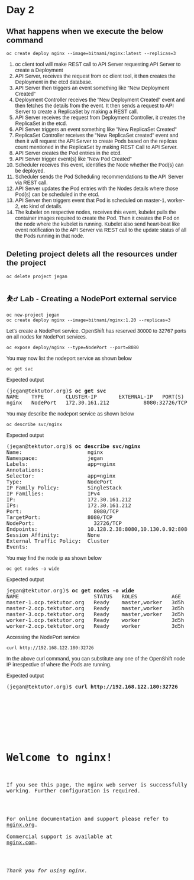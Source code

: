 # Day 2

## What happens when we execute the below command
```
oc create deploy nginx --image=bitnami/nginx:latest --replicas=3
```

1. oc client tool will make REST call to API Server requesting API Server to create a Deployment
2. API Server, receives the request from oc client tool, it then creates the Deployment in the etcd database.
3. API Server then triggers an event something like "New Deployment Created"
4. Deployment Controller receives the "New Deployment Created" event and then fetches the details from the event.  It then sends a request to API Server to create a ReplicaSet by making a REST call.
5. API Server receives the request from Deployment Controller, it creates the ReplicaSet in the etcd.
6. API Server triggers an event something like "New ReplicaSet Created"
7. ReplicaSet Controller receives the "New ReplicaSet created" event and then it will request the API Server
   to create Pods based on the repilcas count mentioned in the ReplicaSet by making REST Call to API Server.
8. API Server creates the Pod entries in the etcd.
9. API Server trigger event(s) like "New Pod Created"
10. Scheduler receives this event, identifies the Node whether the Pod(s) can be deployed.
11. Scheduler sends the Pod Scheduling recommendations to the API Server via REST call.
12. API Server updates the Pod entries with the Nodes details where those Pod(s) can be scheduled in the etcd.
13. API Server then triggers event that Pod is scheduled on master-1, worker-2, etc kind of details.
14. The kubelet on respective nodes, receives this event, kubelet pulls the container images required to
    create the Pod.  Then it creates the Pod on the node where the kubelet is running. Kubelet also send heart-beat like event notification to the API Server via REST call to the update status of all the Pods running in that node.

## Deleting project delets all the resources under the project
```
oc delete project jegan
```

## ⛹️‍♂️ Lab - Creating a NodePort external service
```
oc new-project jegan
oc create deploy nginx --image=bitnami/nginx:1.20 --replicas=3
```


Let's create a NodePort service.  OpenShift has reserved 30000 to 32767 ports on all nodes for NodePort services.
```
oc expose deploy/nginx --type=NodePort --port=8080
```

You may now list the nodeport service as shown below
```
oc get svc
```
Expected output
<pre>
(jegan@tektutor.org)$ <b>oc get svc</b>
NAME    TYPE       CLUSTER-IP       EXTERNAL-IP   PORT(S)          AGE
nginx   NodePort   172.30.161.212   <none>        8080:32726/TCP   3s
</pre>

You may describe the nodeport service as shown below
```
oc describe svc/nginx 
```
Expected output
<pre>
(jegan@tektutor.org)$ <b>oc describe svc/nginx</b>
Name:                     nginx
Namespace:                jegan
Labels:                   app=nginx
Annotations:              <none>
Selector:                 app=nginx
Type:                     NodePort
IP Family Policy:         SingleStack
IP Families:              IPv4
IP:                       172.30.161.212
IPs:                      172.30.161.212
Port:                     <unset>  8080/TCP
TargetPort:               8080/TCP
NodePort:                 <unset>  32726/TCP
Endpoints:                10.128.2.38:8080,10.130.0.92:8080,10.131.1.94:8080
Session Affinity:         None
External Traffic Policy:  Cluster
Events:                   <none>
</pre>

You may find the node ip as shown below
```
oc get nodes -o wide
```
Expected output
<pre>
jegan@tektutor.org)$ <b>oc get nodes -o wide</b>
NAME                        STATUS   ROLES           AGE    VERSION           INTERNAL-IP       EXTERNAL-IP   OS-IMAGE                                                        KERNEL-VERSION                 CONTAINER-RUNTIME
master-1.ocp.tektutor.org   Ready    master,worker   3d5h   v1.23.5+3afdacb   192.168.122.245   <none>        Red Hat Enterprise Linux CoreOS 410.84.202206010432-0 (Ootpa)   4.18.0-305.49.1.el8_4.x86_64   cri-o://1.23.2-12.rhaos4.10.git5fe1720.el8
master-2.ocp.tektutor.org   Ready    master,worker   3d5h   v1.23.5+3afdacb   192.168.122.152   <none>        Red Hat Enterprise Linux CoreOS 410.84.202206010432-0 (Ootpa)   4.18.0-305.49.1.el8_4.x86_64   cri-o://1.23.2-12.rhaos4.10.git5fe1720.el8
master-3.ocp.tektutor.org   Ready    master,worker   3d5h   v1.23.5+3afdacb   192.168.122.144   <none>        Red Hat Enterprise Linux CoreOS 410.84.202206010432-0 (Ootpa)   4.18.0-305.49.1.el8_4.x86_64   cri-o://1.23.2-12.rhaos4.10.git5fe1720.el8
worker-1.ocp.tektutor.org   Ready    worker          3d5h   v1.23.5+3afdacb   192.168.122.26    <none>        Red Hat Enterprise Linux CoreOS 410.84.202206010432-0 (Ootpa)   4.18.0-305.49.1.el8_4.x86_64   cri-o://1.23.2-12.rhaos4.10.git5fe1720.el8
worker-2.ocp.tektutor.org   Ready    worker          3d5h   v1.23.5+3afdacb   192.168.122.180   <none>        Red Hat Enterprise Linux CoreOS 410.84.202206010432-0 (Ootpa)   4.18.0-305.49.1.el8_4.x86_64   cri-o://1.23.2-12.rhaos4.10.git5fe1720.el8
</pre>

Accessing the NodePort service
```
curl http://192.168.122.180:32726
```
In the above curl command, you can substitute any one of the OpenShift node IP irrespective of where the Pods are running.

Expected output
<pre>
(jegan@tektutor.org)$ <b>curl http://192.168.122.180:32726</b>
<!DOCTYPE html>
<html>
<head>
<title>Welcome to nginx!</title>
<style>
    body {
        width: 35em;
        margin: 0 auto;
        font-family: Tahoma, Verdana, Arial, sans-serif;
    }
</style>
</head>
<body>
<h1>Welcome to nginx!</h1>
<p>If you see this page, the nginx web server is successfully installed and
working. Further configuration is required.</p>

<p>For online documentation and support please refer to
<a href="http://nginx.org/">nginx.org</a>.<br/>
Commercial support is available at
<a href="http://nginx.com/">nginx.com</a>.</p>

<p><em>Thank you for using nginx.</em></p>
</body>
</html>
</pre>
